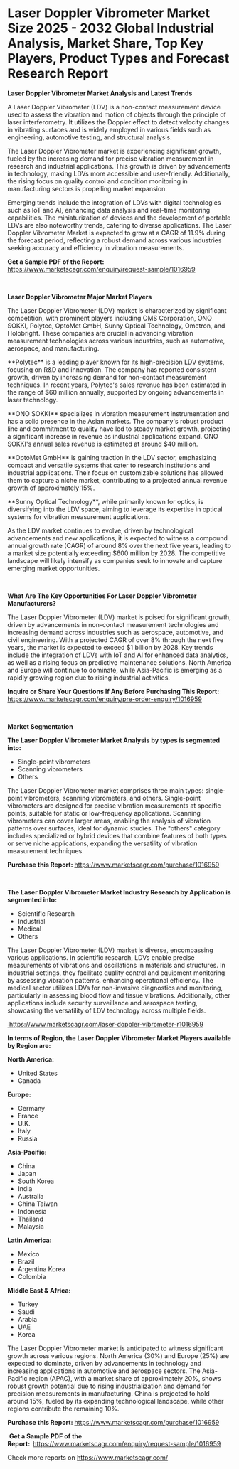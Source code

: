 <p><h1>Laser Doppler Vibrometer Market Size 2025 - 2032 Global Industrial Analysis, Market Share, Top Key Players, Product Types and Forecast Research Report</h1></p><p><strong>Laser Doppler Vibrometer Market Analysis and Latest Trends</strong></p>
<p><p>A Laser Doppler Vibrometer (LDV) is a non-contact measurement device used to assess the vibration and motion of objects through the principle of laser interferometry. It utilizes the Doppler effect to detect velocity changes in vibrating surfaces and is widely employed in various fields such as engineering, automotive testing, and structural analysis.</p><p>The Laser Doppler Vibrometer market is experiencing significant growth, fueled by the increasing demand for precise vibration measurement in research and industrial applications. This growth is driven by advancements in technology, making LDVs more accessible and user-friendly. Additionally, the rising focus on quality control and condition monitoring in manufacturing sectors is propelling market expansion.</p><p>Emerging trends include the integration of LDVs with digital technologies such as IoT and AI, enhancing data analysis and real-time monitoring capabilities. The miniaturization of devices and the development of portable LDVs are also noteworthy trends, catering to diverse applications. The Laser Doppler Vibrometer Market is expected to grow at a CAGR of 11.9% during the forecast period, reflecting a robust demand across various industries seeking accuracy and efficiency in vibration measurements.</p></p>
<p><strong>Get a Sample PDF of the Report:&nbsp;</strong> <a href="https://www.marketscagr.com/enquiry/request-sample/1016959?utm_campaign=2320&utm_medium=2&utm_source=Github&utm_content=ia&utm_term=21022025&utm_id=laser-doppler-vibrometer">https://www.marketscagr.com/enquiry/request-sample/1016959</a></p>
<p>&nbsp;</p>
<p><strong>Laser Doppler Vibrometer Major Market Players</strong></p>
<p><p>The Laser Doppler Vibrometer (LDV) market is characterized by significant competition, with prominent players including OMS Corporation, ONO SOKKI, Polytec, OptoMet GmbH, Sunny Optical Technology, Ometron, and Holobright. These companies are crucial in advancing vibration measurement technologies across various industries, such as automotive, aerospace, and manufacturing.</p><p>**Polytec** is a leading player known for its high-precision LDV systems, focusing on R&D and innovation. The company has reported consistent growth, driven by increasing demand for non-contact measurement techniques. In recent years, Polytec's sales revenue has been estimated in the range of $60 million annually, supported by ongoing advancements in laser technology.</p><p>**ONO SOKKI** specializes in vibration measurement instrumentation and has a solid presence in the Asian markets. The company's robust product line and commitment to quality have led to steady market growth, projecting a significant increase in revenue as industrial applications expand. ONO SOKKI's annual sales revenue is estimated at around $40 million.</p><p>**OptoMet GmbH** is gaining traction in the LDV sector, emphasizing compact and versatile systems that cater to research institutions and industrial applications. Their focus on customizable solutions has allowed them to capture a niche market, contributing to a projected annual revenue growth of approximately 15%.</p><p>**Sunny Optical Technology**, while primarily known for optics, is diversifying into the LDV space, aiming to leverage its expertise in optical systems for vibration measurement applications. </p><p>As the LDV market continues to evolve, driven by technological advancements and new applications, it is expected to witness a compound annual growth rate (CAGR) of around 8% over the next five years, leading to a market size potentially exceeding $600 million by 2028. The competitive landscape will likely intensify as companies seek to innovate and capture emerging market opportunities.</p></p>
<p>&nbsp;</p>
<p><strong>What Are The Key Opportunities For Laser Doppler Vibrometer Manufacturers?</strong></p>
<p><p>The Laser Doppler Vibrometer (LDV) market is poised for significant growth, driven by advancements in non-contact measurement technologies and increasing demand across industries such as aerospace, automotive, and civil engineering. With a projected CAGR of over 8% through the next five years, the market is expected to exceed $1 billion by 2028. Key trends include the integration of LDVs with IoT and AI for enhanced data analytics, as well as a rising focus on predictive maintenance solutions. North America and Europe will continue to dominate, while Asia-Pacific is emerging as a rapidly growing region due to rising industrial activities.</p></p>
<p><strong>Inquire or Share Your Questions If Any Before Purchasing This Report:</strong> <a href="https://www.marketscagr.com/enquiry/pre-order-enquiry/1016959?utm_campaign=2320&utm_medium=2&utm_source=Github&utm_content=ia&utm_term=21022025&utm_id=laser-doppler-vibrometer">https://www.marketscagr.com/enquiry/pre-order-enquiry/1016959</a></p>
<p>&nbsp;</p>
<p><strong>Market Segmentation</strong></p>
<p><strong>The Laser Doppler Vibrometer Market Analysis by types is segmented into:</strong></p>
<p><ul><li>Single-point vibrometers</li><li>Scanning vibrometers</li><li>Others</li></ul></p>
<p><p>The Laser Doppler Vibrometer market comprises three main types: single-point vibrometers, scanning vibrometers, and others. Single-point vibrometers are designed for precise vibration measurements at specific points, suitable for static or low-frequency applications. Scanning vibrometers can cover larger areas, enabling the analysis of vibration patterns over surfaces, ideal for dynamic studies. The "others" category includes specialized or hybrid devices that combine features of both types or serve niche applications, expanding the versatility of vibration measurement techniques.</p></p>
<p><strong>Purchase this Report:&nbsp;</strong><a href="https://www.marketscagr.com/purchase/1016959?utm_campaign=2320&utm_medium=2&utm_source=Github&utm_content=ia&utm_term=21022025&utm_id=laser-doppler-vibrometer">https://www.marketscagr.com/purchase/1016959</a></p>
<p>&nbsp;</p>
<p><strong>The Laser Doppler Vibrometer Market Industry Research by Application is segmented into:</strong></p>
<p><ul><li>Scientific Research</li><li>Industrial</li><li>Medical</li><li>Others</li></ul></p>
<p><p>The Laser Doppler Vibrometer (LDV) market is diverse, encompassing various applications. In scientific research, LDVs enable precise measurements of vibrations and oscillations in materials and structures. In industrial settings, they facilitate quality control and equipment monitoring by assessing vibration patterns, enhancing operational efficiency. The medical sector utilizes LDVs for non-invasive diagnostics and monitoring, particularly in assessing blood flow and tissue vibrations. Additionally, other applications include security surveillance and aerospace testing, showcasing the versatility of LDV technology across multiple fields.</p></p>
<p><a href="https://www.marketscagr.com/laser-doppler-vibrometer-r1016959?utm_campaign=2320&utm_medium=2&utm_source=Github&utm_content=ia&utm_term=21022025&utm_id=laser-doppler-vibrometer">&nbsp;https://www.marketscagr.com/laser-doppler-vibrometer-r1016959</a></p>
<p><strong>In terms of Region, the Laser Doppler Vibrometer Market Players available by Region are:</strong></p>
<p>
    <p> <strong> North America: </strong>
        <ul>
            <li>United States</li>
            <li>Canada</li>
        </ul>
        </p> 
    <p> <strong> Europe: </strong>
        <ul>
            <li>Germany</li>
            <li>France</li>
            <li>U.K.</li>
            <li>Italy</li>
            <li>Russia</li>
        </ul>
        </p> 
    <p> <strong> Asia-Pacific: </strong>
        <ul>
            <li>China</li>
            <li>Japan</li>
            <li>South Korea</li>
            <li>India</li>
            <li>Australia</li>
            <li>China Taiwan</li>
            <li>Indonesia</li>
            <li>Thailand</li>
            <li>Malaysia</li>
        </ul>
        </p> 
    <p> <strong> Latin America: </strong>
        <ul>
            <li>Mexico</li>
            <li>Brazil</li>
            <li>Argentina Korea</li>
            <li>Colombia</li>
        </ul>
        </p> 
    <p> <strong> Middle East & Africa: </strong>
        <ul>
            <li>Turkey</li>
            <li>Saudi</li>
            <li>Arabia</li>
            <li>UAE</li>
            <li>Korea</li>
        </ul>
    </p>
    </p>
<p><p>The Laser Doppler Vibrometer market is anticipated to witness significant growth across various regions. North America (30%) and Europe (25%) are expected to dominate, driven by advancements in technology and increasing applications in automotive and aerospace sectors. The Asia-Pacific region (APAC), with a market share of approximately 20%, shows robust growth potential due to rising industrialization and demand for precision measurements in manufacturing. China is projected to hold around 15%, fueled by its expanding technological landscape, while other regions contribute the remaining 10%.</p></p>
<p><strong>Purchase this Report: </strong><a href="https://www.marketscagr.com/purchase/1016959?utm_campaign=2320&utm_medium=2&utm_source=Github&utm_content=ia&utm_term=21022025&utm_id=laser-doppler-vibrometer">https://www.marketscagr.com/purchase/1016959</a></p>
<p>&nbsp;<strong>Get a Sample PDF of the Report:&nbsp;&nbsp;</strong><a href="https://www.marketscagr.com/enquiry/request-sample/1016959?utm_campaign=2320&utm_medium=2&utm_source=Github&utm_content=ia&utm_term=21022025&utm_id=laser-doppler-vibrometer">https://www.marketscagr.com/enquiry/request-sample/1016959</a></p>
<p><strong></strong></p>
<p>Check more reports on <a href="https://www.marketscagr.com/?utm_campaign=2320&utm_medium=2&utm_source=Github&utm_content=ia&utm_term=21022025&utm_id=laser-doppler-vibrometer">https://www.marketscagr.com/</a></p>